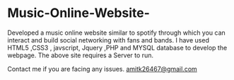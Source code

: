 # Music-Online-Website-
Developed a music online website similar to spotify through which you can interact and build social networking with fans and bands.
I have used HTML5 ,CSS3  , javscript, Jquery ,PHP and MYSQL database to develop the webpage.
The above site requires a Server to run.


Contact me if you are facing any issues.
amitk26467@gmail.com
